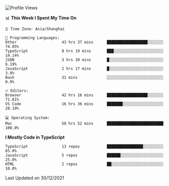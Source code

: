 <!--START_SECTION:waka-->
![Profile Views](http://img.shields.io/badge/Profile%20Views-0-blue)

📊 **This Week I Spent My Time On** 

```text
⌚︎ Time Zone: Asia/Shanghai

💬 Programming Languages: 
Other                    43 hrs 37 mins      ██████████████████░░░░░░░   74.05% 
TypeScript               8 hrs 19 mins       ███░░░░░░░░░░░░░░░░░░░░░░   14.14% 
JSON                     3 hrs 39 mins       █░░░░░░░░░░░░░░░░░░░░░░░░   6.19% 
JavaScript               2 hrs 17 mins       █░░░░░░░░░░░░░░░░░░░░░░░░   3.9% 
Bash                     31 mins             ░░░░░░░░░░░░░░░░░░░░░░░░░   0.9%

🔥 Editors: 
Browser                  42 hrs 16 mins      ██████████████████░░░░░░░   71.81% 
VS Code                  16 hrs 36 mins      ███████░░░░░░░░░░░░░░░░░░   28.19%

💻 Operating System: 
Mac                      58 hrs 52 mins      █████████████████████████   100.0%

```

**I Mostly Code in TypeScript** 

```text
TypeScript               13 repos            ████████████████░░░░░░░░░   65.0% 
JavaScript               5 repos             ██████░░░░░░░░░░░░░░░░░░░   25.0% 
HTML                     2 repos             ██░░░░░░░░░░░░░░░░░░░░░░░   10.0%

```



 Last Updated on 30/12/2021
<!--END_SECTION:waka-->
